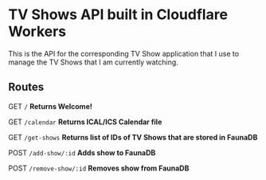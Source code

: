 # TV Shows API built in Cloudflare Workers

This is the API for the corresponding TV Show application that I use to manage the TV Shows that I am currently watching.

## Routes

GET ```/``` **Returns Welcome!**

GET ```/calendar``` **Returns ICAL/ICS Calendar file**

GET ```/get-shows``` **Returns list of IDs of TV Shows that are stored in FaunaDB**

POST ```/add-show/:id``` **Adds show to FaunaDB**

POST ```/remove-show/:id``` **Removes show from FaunaDB**
